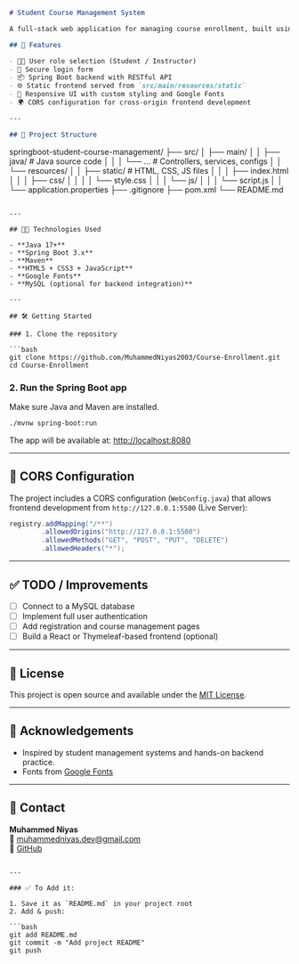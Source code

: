 ```markdown
# Student Course Management System

A full-stack web application for managing course enrollment, built using **Spring Boot** for the backend and standard HTML/CSS/JavaScript for the frontend.

## 🚀 Features

- 🧑‍🎓 User role selection (Student / Instructor)
- 🔐 Secure login form
- 📦 Spring Boot backend with RESTful API
- 🌐 Static frontend served from `src/main/resources/static`
- 🎨 Responsive UI with custom styling and Google Fonts
- 🌍 CORS configuration for cross-origin frontend development

---

## 📁 Project Structure

```
springboot-student-course-management/
├── src/
│   ├── main/
│   │   ├── java/                # Java source code
│   │   │   └── ...              # Controllers, services, configs
│   │   └── resources/
│   │       ├── static/          # HTML, CSS, JS files
│   │       │   ├── index.html
│   │       │   ├── css/
│   │       │   │   └── style.css
│   │       │   └── js/
│   │       │       └── script.js
│   │       └── application.properties
├── .gitignore
├── pom.xml
└── README.md
```

---

## 🧑‍💻 Technologies Used

- **Java 17+**
- **Spring Boot 3.x**
- **Maven**
- **HTML5 + CSS3 + JavaScript**
- **Google Fonts**
- **MySQL (optional for backend integration)**

---

## 🛠️ Getting Started

### 1. Clone the repository

```bash
git clone https://github.com/MuhammedNiyas2003/Course-Enrollment.git
cd Course-Enrollment
```

### 2. Run the Spring Boot app

Make sure Java and Maven are installed.

```bash
./mvnw spring-boot:run
```

The app will be available at: [http://localhost:8080](http://localhost:8080)

---

## 🔧 CORS Configuration

The project includes a CORS configuration (`WebConfig.java`) that allows frontend development from `http://127.0.0.1:5500` (Live Server):

```java
registry.addMapping("/**")
        .allowedOrigins("http://127.0.0.1:5500")
        .allowedMethods("GET", "POST", "PUT", "DELETE")
        .allowedHeaders("*");
```

---

## ✅ TODO / Improvements

- [ ] Connect to a MySQL database
- [ ] Implement full user authentication
- [ ] Add registration and course management pages
- [ ] Build a React or Thymeleaf-based frontend (optional)

---

## 📄 License

This project is open source and available under the [MIT License](LICENSE).

---

## 🙌 Acknowledgements

- Inspired by student management systems and hands-on backend practice.
- Fonts from [Google Fonts](https://fonts.google.com/)

---

## 💬 Contact

**Muhammed Niyas**  
📧 [muhammedniyas.dev@gmail.com](mailto:muhammedniyas.dev@gmail.com)  
🔗 [GitHub](https://github.com/MuhammedNiyas2003)

```

---

### ✅ To Add it:

1. Save it as `README.md` in your project root
2. Add & push:

```bash
git add README.md
git commit -m "Add project README"
git push
```
